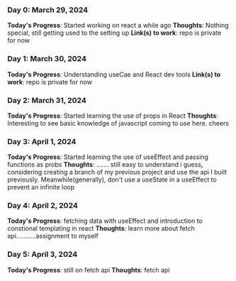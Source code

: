 <!-- # 100 Days Of Code - Log

### Day 0: February 30, 2016 (Example 1)
##### (delete me or comment me out)

**Today's Progress**: Fixed CSS, worked on canvas functionality for the app.

**Thoughts:** I really struggled with CSS, but, overall, I feel like I am slowly getting better at it. Canvas is still new for me, but I managed to figure out some basic functionality.

**Link to work:** [Calculator App](http://www.example.com)

### Day 0: February 30, 2016 (Example 2)
##### (delete me or comment me out)

**Today's Progress**: Fixed CSS, worked on canvas functionality for the app.

**Thoughts**: I really struggled with CSS, but, overall, I feel like I am slowly getting better at it. Canvas is still new for me, but I managed to figure out some basic functionality.

**Link(s) to work**: [Calculator App](http://www.example.com)


### Day 1: June 27, Monday

**Today's Progress**: I've gone through many exercises on FreeCodeCamp.

**Thoughts** I've recently started coding, and it's a great feeling when I finally solve an algorithm challenge after a lot of attempts and hours spent.

**Link(s) to work**
1. [Find the Longest Word in a String](https://www.freecodecamp.com/challenges/find-the-longest-word-in-a-string)
2. [Title Case a Sentence](https://www.freecodecamp.com/challenges/title-case-a-sentence) -->

### Day 0: March 29, 2024

**Today's Progress**: Started working on react a while ago
**Thoughts**: Nothing special, still getting used to the setting up
**Link(s) to work**: repo is private for now

### Day 1: March 30, 2024

**Today's Progress**: Understanding useCae and React dev tools
**Link(s) to work**: repo is private for now


### Day 2: March 31, 2024

**Today's Progress**: Started learning the use of props in React
**Thoughts**: Interesting to see basic knowledge of javascript coming to use here. cheers

### Day 3: April 1, 2024

**Today's Progress**: Started learning the use of useEffect and passing functions as probs
**Thoughts**: ....... still easy to understand i guess, considering creating a branch of my previous project and use the api I built previously. Meanwhile(generally), don't use a useState in a useEffect to prevent an infinite loop

### Day 4: April 2, 2024

**Today's Progress**: fetching data with useEffect and introduction to constional templating in react
**Thoughts**: learn more about fetch api...........assignment to myself


### Day 5: April 3, 2024

**Today's Progress**: still on fetch api
**Thoughts**: fetch api